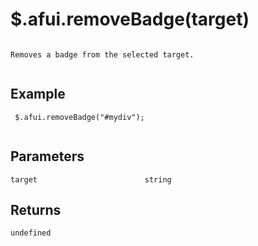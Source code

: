 # $.afui.removeBadge(target)

```

Removes a badge from the selected target.
 
```

## Example

```
 $.afui.removeBadge("#mydiv");
 
```


## Parameters

```
target                        string

```

## Returns

```
undefined
```

